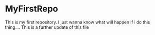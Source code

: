 # MyFirstRepo
This is my first repository.
I just wanna know what will happen if i do this thing....
This is a further update of this file
